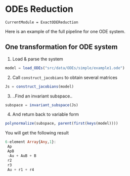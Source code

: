 # ODEs Reduction

```@meta
CurrentModule = ExactODEReduction
```

Here is an example of the full pipeline for one ODE system.

## One transformation for ODE system


1. Load & parse the system

```julia
model = load_ODEs("src/data/ODEs/simple/example1.ode")
```

2. Call `construct_jacobians` to obtain several matrices

```julia
Js = construct_jacobians(model)
```

3.  ..Find an invariant subspace..

```julia
subspace = invariant_subspace(Js)
```

4. And return back to variable form
```julia
polynormalize(subspace, parent(first(keys(model))))
```

You will get the following result

```julia
6-element Array{Any,1}:
 Ap
 ApB
 -Au + AuB + B
 r2
 r3
 Au + r1 + r4
```
